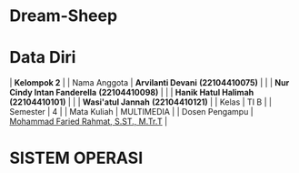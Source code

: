# Dream-Sheep

# Data Diri

|                                     **Kelompok 2**                                   |
| Nama Anggota   | **Arvilanti Devani**                              **(22104410075)** |
|                | **Nur Cindy Intan Fanderella**                    **(22104410098)** |
|                | **Hanik Hatul Halimah**                           **(22104410101)** |
|                | **Wasi'atul Jannah**                              **(22104410121)** |
| Kelas          | TI B                                                                |
| Semester       | 4                                                                   |
| Mata Kuliah    | MULTIMEDIA                                                          |
| Dosen Pengampu | [Mohammad Faried Rahmat, S.ST., M.Tr.T](https://github.com/mrhmt80) |

# SISTEM OPERASI
